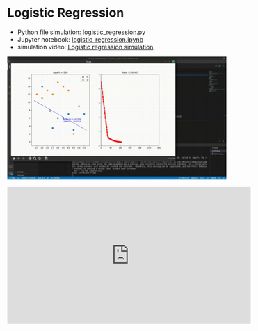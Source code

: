 # Logistic Regression

- Python file simulation: [logistic_regression.py](https://github.com/mayurkagathara/streamlit_apps/blob/main/Logistic_regression/logistic_regression.py)
- Jupyter notebook: [logistic_regression.ipynb](https://github.com/mayurkagathara/streamlit_apps/blob/main/Logistic_regression/notebooks/logistic_regression.ipynb)
- simulation video: [Logistic regression simulation](https://www.youtube.com/watch?v=BUFwhKylyj4)

![Logistic regression simulation](../static/Logistic_reg.gif)

<iframe width="560" height="315" src="https://www.youtube.com/embed/BUFwhKylyj4" title="YouTube video player" frameborder="0" allow="accelerometer; autoplay; clipboard-write; encrypted-media; gyroscope; picture-in-picture" allowfullscreen></iframe>
